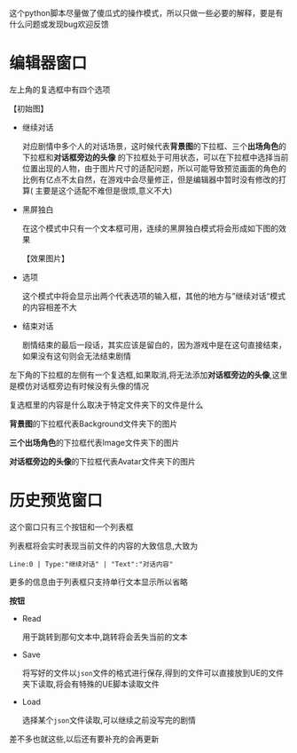 这个python脚本尽量做了傻瓜式的操作模式，所以只做一些必要的解释，要是有什么问题或发现bug欢迎反馈

# 编辑器窗口

左上角的复选框中有四个选项

【初始图】

- 继续对话

  对应剧情中多个人的对话场景，这时候代表**背景图**的下拉框、三个**出场角色**的下拉框和**对话框旁边的头像**
  的下拉框处于可用状态，可以在下拉框中选择当前位置出现的人物，由于图片尺寸的适配问题，所以可能导致预览画面的角色的比例有亿点不太自然，在游戏中会尽量修正，但是编辑器中暂时没有修改的打算(
  主要是这个适配不难但是很烦,意义不大)

- 黑屏独白

  在这个模式中只有一个文本框可用，连续的黑屏独白模式将会形成如下图的效果

  【效果图片】

- 选项

  这个模式中将会显示出两个代表选项的输入框，其他的地方与”继续对话“模式的内容相差不大

- 结束对话

  剧情结束的最后一段话，其实应该是留白的，因为游戏中是在这句直接结束，如果没有这句则会无法结束剧情

左下角的下拉框的左侧有一个复选框,如果取消,将无法添加**对话框旁边的头像**,这里是模仿对话框旁边有时候没有头像的情况

复选框里的内容是什么取决于特定文件夹下的文件是什么

**背景图**的下拉框代表Background文件夹下的图片

**三个出场角色**的下拉框代表Image文件夹下的图片

**对话框旁边的头像**的下拉框代表Avatar文件夹下的图片

# 历史预览窗口

这个窗口只有三个按钮和一个列表框

列表框将会实时表现当前文件的内容的大致信息,大致为

`Line:0 | Type:"继续对话" | "Text":"对话内容"`

更多的信息由于列表框只支持单行文本显示所以省略

**按钮**

- Read

  用于跳转到那句文本中,跳转将会丢失当前的文本

- Save

  将写好的文件以`json`文件的格式进行保存,得到的文件可以直接放到UE的文件夹下读取,将会有特殊的UE脚本读取文件

- Load

  选择某个`json`文件读取,可以继续之前没写完的剧情

差不多也就这些,以后还有要补充的会再更新
